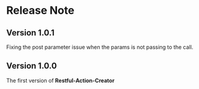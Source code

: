# Release Note

## Version 1.0.1

Fixing the post parameter issue when the params is not passing to the call.

## Version 1.0.0

The first version of **Restful-Action-Creator**
